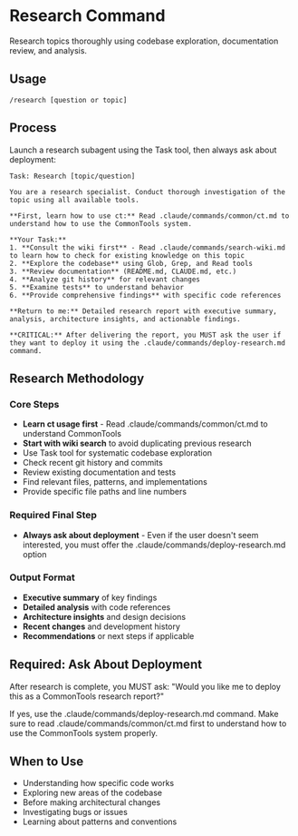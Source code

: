 # Research Command

Research topics thoroughly using codebase exploration, documentation review, and analysis.

## Usage

`/research [question or topic]`

## Process

Launch a research subagent using the Task tool, then always ask about deployment:

```
Task: Research [topic/question]

You are a research specialist. Conduct thorough investigation of the topic using all available tools.

**First, learn how to use ct:** Read .claude/commands/common/ct.md to understand how to use the CommonTools system.

**Your Task:**
1. **Consult the wiki first** - Read .claude/commands/search-wiki.md to learn how to check for existing knowledge on this topic
2. **Explore the codebase** using Glob, Grep, and Read tools
3. **Review documentation** (README.md, CLAUDE.md, etc.)
4. **Analyze git history** for relevant changes
5. **Examine tests** to understand behavior
6. **Provide comprehensive findings** with specific code references

**Return to me:** Detailed research report with executive summary, analysis, architecture insights, and actionable findings.

**CRITICAL:** After delivering the report, you MUST ask the user if they want to deploy it using the .claude/commands/deploy-research.md command.
```

## Research Methodology

### Core Steps
- **Learn ct usage first** - Read .claude/commands/common/ct.md to understand CommonTools
- **Start with wiki search** to avoid duplicating previous research
- Use Task tool for systematic codebase exploration
- Check recent git history and commits
- Review existing documentation and tests
- Find relevant files, patterns, and implementations
- Provide specific file paths and line numbers

### Required Final Step
- **Always ask about deployment** - Even if the user doesn't seem interested, you must offer the .claude/commands/deploy-research.md option

### Output Format
- **Executive summary** of key findings
- **Detailed analysis** with code references
- **Architecture insights** and design decisions
- **Recent changes** and development history
- **Recommendations** or next steps if applicable

## Required: Ask About Deployment

After research is complete, you MUST ask: "Would you like me to deploy this as a CommonTools research report?"

If yes, use the .claude/commands/deploy-research.md command. Make sure to read .claude/commands/common/ct.md first to understand how to use the CommonTools system properly.

## When to Use

- Understanding how specific code works
- Exploring new areas of the codebase
- Before making architectural changes
- Investigating bugs or issues
- Learning about patterns and conventions
